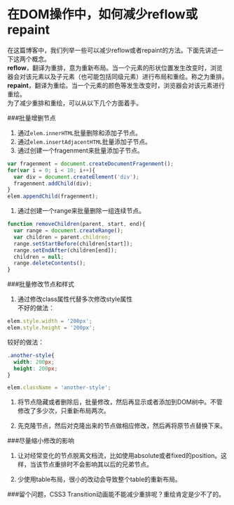 在DOM操作中，如何减少reflow或repaint
===

在这篇博客中，我们列举一些可以减少reflow或者repaint的方法。下面先讲述一下这两个概念。  
**reflow**，翻译为重排，意为重新布局。当一个元素的形状位置发生改变时，浏览器会对该元素以及子元素（也可能包括同级元素）进行布局和重绘。称之为重排。  
**repaint**，翻译为重绘。当一个元素的颜色等发生改变时，浏览器会对该元素进行重绘。  
为了减少重排和重绘，可以从以下几个方面着手。

###批量增删节点
1. 通过`elem.innerHTML`批量删除和添加子节点。 
1. 通过`elem.insertAdjacentHTML`批量添加子节点。  
1. 通过创建一个fragenment来批量添加子节点。  
```js
var fragenment = document.createDocumentFragenment();
for(var i = 0; i < 10; i++){
  var div = document.createElement('div');
  fragenment.addChild(div);
}
elem.appendChild(fragenment);
```
1. 通过创建一个range来批量删除一组连续节点。  
``` js
function removeChildren(parent, start, end){
  var range = document.createRange();
  var children = parent.children;
  range.setStartBefore(children[start]);
  range.setEndAfter(children[end]);
  children = null;
  range.deleteContents();
}
```  

###批量修改节点和样式
1. 通过修改class属性代替多次修改style属性  
不好的做法：
```js
elem.style.width = '200px';
elem.style.height = '200px';
```
较好的做法：
```css
.another-style{
  width: 200px;
  height: 200px;
}
```
```js
elem.className = 'another-style';
```
1. 将节点隐藏或者删除后，批量修改，然后再显示或者添加到DOM树中。不管修改了多少次，只重新布局两次。

1. 先克隆节点，然后对克隆出来的节点做相应修改，然后再将原节点替换下来。  

###尽量缩小修改的影响
1. 让对经常变化的节点脱离文档流，比如使用absolute或者fixed的position。这样，当该节点重排时不会影响其以后的兄弟节点。  

1. 少使用table布局，很小的改动会导致整个table的重新布局。  


###留个问题，CSS3 Transition动画能不能减少重排呢？重绘肯定是少不了的。


